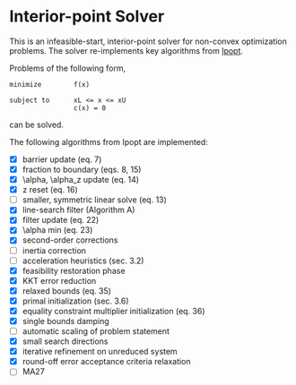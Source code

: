 # Interior-point Solver

This is an infeasible-start, interior-point solver for non-convex optimization problems. The solver re-implements key algorithms from [Ipopt](https://link.springer.com/content/pdf/10.1007/s10107-004-0559-y.pdf).

Problems of the following form,
```
minimize        f(x)

subject to      xL <= x <= xU
                c(x) = 0
```

can be solved.

The following algorithms from Ipopt are implemented:
- [X] barrier update (eq. 7)
- [X] fraction to boundary (eqs. 8, 15)
- [X] \alpha, \alpha_z update (eq. 14)
- [X] z reset (eq. 16)
- [ ] smaller, symmetric linear solve (eq. 13)
- [X] line-search filter (Algorithm A)
- [X] filter update (eq. 22)
- [X] \alpha min (eq. 23)
- [X] second-order corrections
- [ ] inertia correction
- [ ] acceleration heuristics (sec. 3.2)
- [X] feasibility restoration phase
- [X] KKT error reduction
- [X] relaxed bounds (eq. 35)
- [X] primal initialization (sec. 3.6)
- [X] equality constraint multiplier initialization (eq. 36)
- [X] single bounds damping
- [ ] automatic scaling of problem statement
- [X] small search directions
- [X] iterative refinement on unreduced system
- [X] round-off error acceptance criteria relaxation
- [ ] MA27
